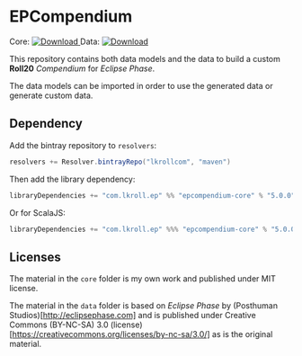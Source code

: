 # EPCompendium
Core: [ ![Download](https://api.bintray.com/packages/lkrollcom/maven/epcompendium-core/images/download.svg) ](https://bintray.com/lkrollcom/maven/epcompendium-core/_latestVersion)
Data: [ ![Download](https://api.bintray.com/packages/lkrollcom/maven/epcompendium-data/images/download.svg) ](https://bintray.com/lkrollcom/maven/epcompendium-data/_latestVersion)


This repository contains both data models and the data to build a custom **Roll20** *Compendium* for *Eclipse Phase*.

The data models can be imported in order to use the generated data or generate custom data.

## Dependency

Add the bintray repository to `resolvers`:
```scala
resolvers += Resolver.bintrayRepo("lkrollcom", "maven")
```

Then add the library dependency:
```scala
libraryDependencies += "com.lkroll.ep" %% "epcompendium-core" % "5.0.0"
```
Or for ScalaJS:
```scala
libraryDependencies += "com.lkroll.ep" %%% "epcompendium-core" % "5.0.0"
```

## Licenses
The material in the `core` folder is my own work and published under MIT license.

The material in the `data` folder is based on *Eclipse Phase* by (Posthuman Studios)[http://eclipsephase.com] and is published under Creative Commons (BY-NC-SA) 3.0 (license)[https://creativecommons.org/licenses/by-nc-sa/3.0/] as is the original material.
